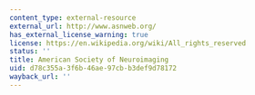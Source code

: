 ```yaml
---
content_type: external-resource
external_url: http://www.asnweb.org/
has_external_license_warning: true
license: https://en.wikipedia.org/wiki/All_rights_reserved
status: ''
title: American Society of Neuroimaging
uid: d78c355a-3f6b-46ae-97cb-b3def9d78172
wayback_url: ''
---
```

